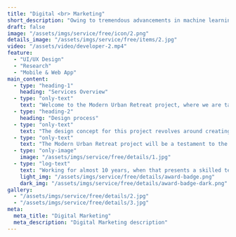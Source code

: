 ```yaml
---
title: "Digital <br> Marketing"
short_description: "Owing to tremendous advancements in machine learning and other technology chatbot have the year."
draft: false
image: "/assets/imgs/service/free/icon/2.png"
details_image: "/assets/imgs/service/free/items/2.jpg"
video: "/assets/video/developer-2.mp4"
feature:
  - "UI/UX Design"
  - "Research"
  - "Mobile & Web App"
main_content:
  - type: "heading-1"
    heading: "Services Overview"
  - type: "only-text"
    text: "Welcome to the Modern Urban Retreat project, where we are tasked with transforming a 3-bedroom apartment in the heart of Metropolisville into a stylish and functional living space for the Smith family. The clients, a young professional couple with two children, desire a contemporary yet cozy interior that showcases their love for art, embraces natural light, and fosters a warm and inviting atmosphere for family gatherings."
  - type: "heading-2"
    heading: "Design process"
  - type: "only-text"
    text: "The design concept for this project revolves around creating a harmonious blend of modern aesthetics, urban influences, & elements of nature. We will emphasize clean lines, muted color palettes, and elegant furniture to achieve a sophisticated & uncluttered look. To add warmth & personality, we'll incorporate natural textures, greenery, and custom art pieces."
  - type: "only-text"
    text: "The Modern Urban Retreat project will be a testament to the seamless blend of contemporary design, urban influences, and the beauty of nature. By crafting a personalized and functional space for the Smith family."
  - type: "only-image"
    image: "/assets/imgs/service/free/details/1.jpg"
  - type: "log-text"
    text: "Working for almost 10 years, when that presents a skilled team is dedicated to creating unique and functional designs that enhance the lives of live and work in them."
    light_img: "/assets/imgs/service/free/details/award-badge.png"
    dark_img: "/assets/imgs/service/free/details/award-badge-dark.png"
gallery:
  - "/assets/imgs/service/free/details/2.jpg"
  - "/assets/imgs/service/free/details/3.jpg"
meta:
  meta_title: "Digital Marketing"
  meta_description: "Digital Marketing description"
---
```

